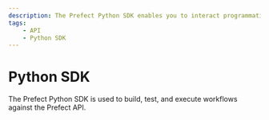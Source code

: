 ```yaml
---
description: The Prefect Python SDK enables you to interact programmatically with Prefect's API
tags:
    - API
    - Python SDK
---
```


# Python SDK

The Prefect Python SDK is used to build, test, and execute workflows against the Prefect API.